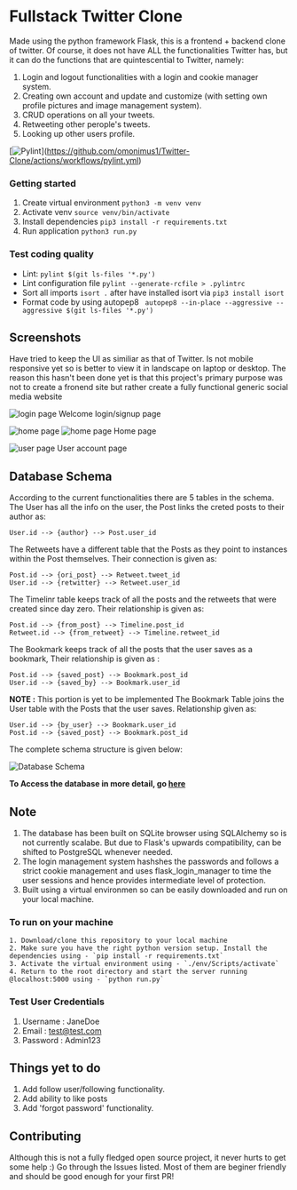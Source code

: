 # Fullstack Twitter Clone

Made using the python framework Flask, this is a frontend + backend clone of twitter. Of course, it does not have ALL the functionalities Twitter has, but it can do the functions that are quintescential to Twitter, namely:

1. Login and logout functionalities with a login and cookie manager system.
2. Creating own account and update and customize (with setting own profile pictures and image management system).
3. CRUD operations on all your tweets.
4. Retweeting other perople's tweets.
5. Looking up other users profile.

\[![Pylint](https://github.com/omonimus1/Twitter-Clone/actions/workflows/pylint.yml/badge.svg?branch=master)](https://github.com/omonimus1/Twitter-Clone/actions/workflows/pylint.yml)

### Getting started 
1. Create virtual environment ```python3 -m venv venv```
2. Activate venv ```source venv/bin/activate```
3. Install dependencies ```pip3 install -r requirements.txt```
4. Run application ```python3 run.py```



### Test coding quality
* Lint: ```pylint $(git ls-files '*.py')```
* Lint configuration file ```pylint --generate-rcfile > .pylintrc```
* Sort all imports ```isort .``` after have installed isort via ```pip3 install isort```
* Format code by using autopep8 ``` autopep8 --in-place --aggressive --aggressive $(git ls-files '*.py')```

## Screenshots

Have tried to keep the UI as similiar as that of Twitter. Is not mobile responsive yet so is better to view it in landscape on laptop or desktop. The reason this hasn't been done yet is that this project's primary purpose was not to create a fronend site but rather create a fully functional generic social media website

![login page](Extra/Images/login_page.png)
Welcome login/signup page

![home page](Extra/Images/home_page_1.png)
![home page](Extra/Images/home_page_2.png)
Home page

![user page](Extra/Images/user_page.png)
User account page

## Database Schema

According to the current functionalities there are 5 tables in the schema. The User has all the info on the user, the Post links the creted posts to their author as:

    User.id --> {author} --> Post.user_id

The Retweets have a different table that the Posts as they point to instances within the Post themselves. Their connection is given as:

    Post.id --> {ori_post} --> Retweet.tweet_id
    User.id --> {retwitter} --> Retweet.user_id

The Timelinr table keeps track of all the posts and the retweets that were created since day zero. Their relationship is given as:

    Post.id --> {from_post} --> Timeline.post_id
    Retweet.id --> {from_retweet} --> Timeline.retweet_id

The Bookmark keeps track of all the posts that the user saves as a bookmark, Their relationship is given as :

    Post.id --> {saved_post} --> Bookmark.post_id
    User.id --> {saved_by} --> Bookmark.user_id

__NOTE :__ This portion is yet to be implemented
The Bookmark Table joins the User table with the Posts that the user saves. Relationship given as:

    User.id --> {by_user} --> Bookmark.user_id
    Post.id --> {saved_post} --> Bookmark.post_id

The complete schema structure is given below:

![Database Schema](Extra/Images/Twitter-Clone.png)

__To Access the database in more detail, go [here](https://dbdiagram.io/d/5f7185f53a78976d7b757403)__

## Note

1. The database has been built on SQLite browser using SQLAlchemy so is not currently scalabe. But due to Flask's upwards compatibility, can be shifted to PostgreSQL whenever needed.
2. The login management system hashshes the passwords and follows a strict cookie management and uses flask_login_manager to time the user sessions and hence provides intermediate level of protection.
3. Built using a virtual environmen so can be easily downloaded and run on your local machine.

### To run on your machine

    1. Download/clone this repository to your local machine
    2. Make sure you have the right python version setup. Install the dependencies using - `pip install -r requirements.txt`
    3. Activate the virtual environment using - `./env/Scripts/activate`
    4. Return to the root directory and start the server running @localhost:5000 using - `python run.py`

### Test User Credentials

1. Username : JaneDoe
2. Email : test@test.com
3. Password : Admin123

## Things yet to do

1. Add follow user/following functionality.
2. Add ability to like posts
3. Add 'forgot password' functionality.

## Contributing

Although this is not a fully fledged open source project, it never hurts to get some help :)
Go through the Issues listed. Most of them are beginer friendly and should be good enough for your first PR!
